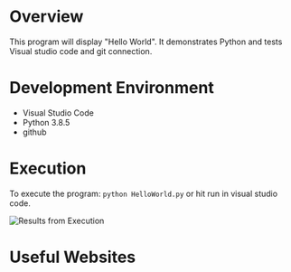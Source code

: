 # Overview

This program will display "Hello World". It demonstrates Python and tests Visual studio code and git connection.

# Development Environment

* Visual Studio Code 
* Python 3.8.5
* github


# Execution

To execute the program: `python HelloWorld.py` or hit run in visual studio code.

![Results from Execution](executionpic.jpeg) 

# Useful Websites


